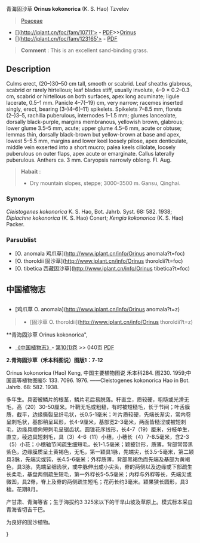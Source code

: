 青海固沙草 **Orinus kokonorica** (K. S. Hao) Tzvelev

> [Poaceae](http://www.iplant.cn/info/Poaceae?t=foc)
* [](http://iplant.cn/foc/fam/10711'> - [PDF](http://iplant.cn/foc/pdf/Poaceae.pdf)>>[Orinus](http://www.iplant.cn/info/Orinus?t=foc)
* [](http://iplant.cn/foc/fam/123165'> - [PDF](http://www.iplant.cn/foc/pdf/Orinus.pdf)

> **Comment** : 
> This is an excellent sand-binding grass.

## Description

Culms erect, (20–)30–50 cm tall, smooth or scabrid. Leaf sheaths glabrous, scabrid or rarely hirtellous; leaf blades stiff, usually involute, 4–9 × 0.2–0.3 cm, scabrid or hirtellous on both surfaces, apex long acuminate; ligule lacerate, 0.5–1 mm. Panicle 4–7(–19) cm, very narrow; racemes inserted singly, erect, bearing (3–)4–6(–11) spikelets. Spikelets 7–8.5 mm, florets (2–)3–5, rachilla puberulous, internodes 1–1.5 mm; glumes lanceolate, dorsally black-purple, margins membranous, yellowish brown, glabrous; lower glume 3.5–5 mm, acute; upper glume 4.5–6 mm, acute or obtuse; lemmas thin, dorsally black-brown but yellow-brown at base and apex, lowest 5–5.5 mm, margins and lower keel loosely pilose, apex denticulate, middle vein exserted into a short mucro; palea keels ciliolate, loosely puberulous on outer flaps, apex acute or emarginate. Callus laterally puberulous. Anthers ca. 3 mm. Caryopsis narrowly oblong. Fl. Aug.

> **Habait** : 
>* Dry mountain slopes, steppe; 3000–3500 m. Gansu, Qinghai.

### Synonym
*Cleistogenes kokonorica* K. S. Hao, Bot. Jahrb. Syst. 68: 582. 1938; *Diplachne kokonorica* (K. S. Hao) Conert; *Kengia kokonorica* (K. S. Hao) Packer.

### Parsublist

* [O.  anomala  鸡爪草](http://www.iplant.cn/info/Orinus anomala?t=foc)
* [O.  thoroldii  固沙草](http://www.iplant.cn/info/Orinus thoroldii?t=foc)
* [O.  tibetica  西藏固沙草](http://www.iplant.cn/info/Orinus tibetica?t=foc)

## 中国植物志

## 
* [鸡爪草  O.  anomala](http://www.iplant.cn/info/Orinus anomala?t=z)
> * [固沙草  O.  thoroldii](http://www.iplant.cn/info/Orinus thoroldii?t=z)

**青海固沙草 Orinus kokonorica",

* [《中国植物志》](http://www.iplant.cn/frps)- [第10(1)卷](http://www.iplant.cn/frps/vol/10(1)) >> 040页 [PDF](http://www.iplant.cn/frps/pdf/10(1)/040a.pdf)

**2.青海固沙草（禾本科图说）图版1：7-12**

Orinus kokonorica (Hao) Keng, 中国主要植物图说 禾本科284. 图230. 1959;中国高等植物图鉴5: 133. 7096. 1976. ——Cleistogenes kokonorica Hao in Bot. Jahrb. 68: 582. 1938.

多年生。具密被鳞片的根茎，鳞片老后易脱落。秆直立，质较硬，粗糙或光滑无毛，高（20）30-50厘米。叶鞘无毛或粗糙，有时被短糙毛，长于节间；叶舌膜质，截平，边缘撕裂呈纤毛状，长0.5-1毫米；叶片质较硬，先端长渐尖，常内卷呈刺毛状，基部稍呈耳形，长4-9厘米，基部宽2-3毫米，两面皆糙涩或被短刺毛，边缘具顺向短刺毛呈锯齿状。圆锥花序线形，长4-7（19）厘米，分枝单生，直立，稜边具短刺毛，具（3）4-6（11）小穗，小穗长（4）7-8.5毫米，含2-3（5）小花；小穗轴节间疏生细短毛，长1-1.5毫米；颖披针形，质薄，背部常带黑紫色，边缘膜质呈土黄褐色，无毛，第一颖具1脉，先端尖，长3.5-5毫米，第二颖具3脉，先端尖或钝，长4.5-6毫米；外稃质薄，背部黑褐色而先端及基部为黄褐色，具3脉，先端呈细齿状，或中脉伸出成小尖头，脊的两侧以及边缘或下部疏生长柔毛，基盘两侧疏生短毛，第一外稃长5-5.5毫米；内稃与外稃等长，先端尖或微凹，具2脊，脊上及脊的两侧疏生短毛；花药长约3毫米。颖果狭长圆形，具3稜。花期8月。

产甘肃、青海等省；生于海拔约3 325米以下的干旱山坡及草原上。模式标本采自青海省切吉干巴。

为良好的固沙植物。

}